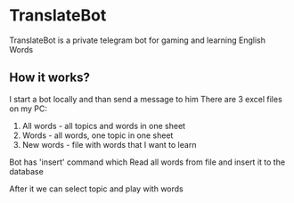 # TranslateBot
TranslateBot is a private telegram bot for gaming and learning English Words

## How it works?
I start a bot locally and than send a message to him
There are 3 excel files on my PC:
1. All words - all topics and words in one sheet
2. Words - all words, one topic in one sheet
3. New words - file with words that I want to learn

Bot has 'insert' command which Read all words from file and insert it to the database

After it we can select topic and play with words
